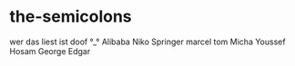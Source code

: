 # the-semicolons
wer das liest ist doof °_°
Alibaba
Niko Springer
marcel
tom
Micha
Youssef
Hosam
George
Edgar
